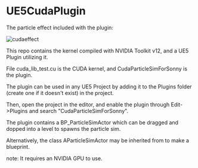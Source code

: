 # UE5CudaPlugin

The particle effect included with the plugin:

![cudaeffect](https://github.com/user-attachments/assets/c231a9e8-ae8d-4835-b4bb-a14eebfe65a8)

This repo contains the kernel compiled with NVIDIA Toolkit v12, and a UE5 Plugin utilizing it.

File cuda_lib_test.cu is the CUDA kernel, and CudaParticleSimForSonny is the plugin.

The plugin can be used in any UE5 Project by adding it to the Plugins folder (create one if it doesn't exist) in the project.

Then, open the project in the editor, and enable the plugin through Edit->Plugins and search "CudaParticleSimForSonny". 

The plugin contains a BP_ParticleSimActor which can be dragged and dopped into a level to spawns the particle sim.

Alternatively, the class AParticleSimActor may be inherited from to make a blueprint.

note: It requires an NVIDIA GPU to use.
